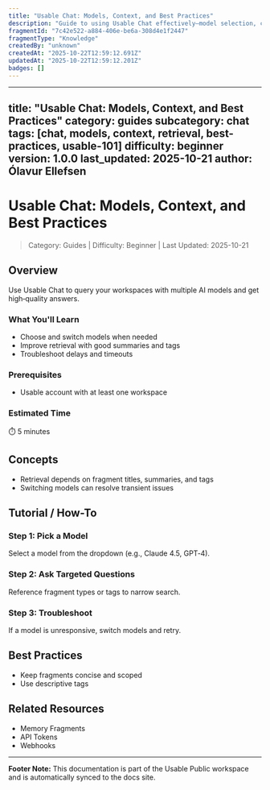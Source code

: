 ```yaml
---
title: "Usable Chat: Models, Context, and Best Practices"
description: "Guide to using Usable Chat effectively—model selection, context management, and troubleshooting tips."
fragmentId: "7c42e522-a884-406e-be6a-308d4e1f2447"
fragmentType: "Knowledge"
createdBy: "unknown"
createdAt: "2025-10-22T12:59:12.691Z"
updatedAt: "2025-10-22T12:59:12.201Z"
badges: []
---
```


---
title: "Usable Chat: Models, Context, and Best Practices"
category: guides
subcategory: chat
tags: [chat, models, context, retrieval, best-practices, usable-101]
difficulty: beginner
version: 1.0.0
last_updated: 2025-10-21
author: Ólavur Ellefsen
---

# Usable Chat: Models, Context, and Best Practices

> Category: Guides | Difficulty: Beginner | Last Updated: 2025-10-21

## Overview
Use Usable Chat to query your workspaces with multiple AI models and get high‑quality answers.

### What You'll Learn
- Choose and switch models when needed
- Improve retrieval with good summaries and tags
- Troubleshoot delays and timeouts

### Prerequisites
- Usable account with at least one workspace

### Estimated Time
⏱️ 5 minutes

## Concepts
- Retrieval depends on fragment titles, summaries, and tags
- Switching models can resolve transient issues

## Tutorial / How-To

### Step 1: Pick a Model
Select a model from the dropdown (e.g., Claude 4.5, GPT‑4).

### Step 2: Ask Targeted Questions
Reference fragment types or tags to narrow search.

### Step 3: Troubleshoot
If a model is unresponsive, switch models and retry.

## Best Practices
- Keep fragments concise and scoped
- Use descriptive tags

## Related Resources
- Memory Fragments
- API Tokens
- Webhooks

---
**Footer Note:** This documentation is part of the Usable Public workspace and is automatically synced to the docs site.